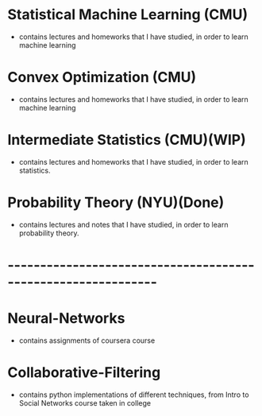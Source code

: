 # Statistical Machine Learning (CMU)
- contains lectures and homeworks that I have studied, in order to learn machine learning
# Convex Optimization (CMU)
- contains lectures and homeworks that I have studied, in order to learn machine learning
# Intermediate Statistics (CMU)(WIP)
- contains lectures and homeworks that I have studied, in order to learn statistics.
# Probability Theory (NYU)(Done)
- contains lectures and notes that I have studied, in order to learn probability theory.  
# -------------------------------------------------------------
# Neural-Networks
- contains assignments of coursera course
# Collaborative-Filtering
- contains python implementations of different techniques, from Intro to Social Networks course taken in college



